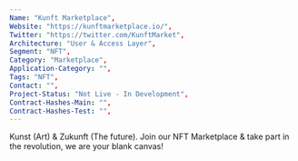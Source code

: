 ```yaml
--- 
Name: "Kunft Marketplace", 
Website: "https://kunftmarketplace.io/", 
Twitter: "https://twitter.com/KunftMarket", 
Architecture: "User & Access Layer",
Segment: "NFT",
Category: "Marketplace",
Application-Category: "",
Tags: "NFT",
Contact: "",
Project-Status: "Not Live - In Development",
Contract-Hashes-Main: "",
Contract-Hashes-Test: "",
--- 
```

<!--lang:en--> 
Kunst (Art) & Zukunft (The future). Join our NFT Marketplace & take part in the revolution, we are your blank canvas!
<!--lang:es--] 
Kunst (Arte) & Zukunft (El futuro). Únase a nuestro NFT Marketplace y participe en la revolución, ¡somos su lienzo en blanco!
<!--lang:de--] 
Kunst (Kunst) & Zukunft (Die Zukunft). Treten Sie unserem NFT-Marktplatz bei und nehmen Sie an der Revolution teil, wir sind Ihre leere Leinwand!
<!--lang:fr--] 
Kunst (Art) & Zukunft (Le futur). Rejoignez notre NFT Marketplace & participez à la révolution, nous sommes votre toile vierge !
<!--lang:pl--] 
Kunst (sztuka) i Zukunft (przyszłość). Dołącz do naszego NFT Marketplace i weź udział w rewolucji, jesteśmy Twoim czystym płótnem!
<!--lang:uk--] 
Kunst (Мистецтво) & Zukunft (Майбутнє). Приєднуйтесь до нашого NFT Marketplace і беріть участь у революції, ми — ваше чисте полотно!
[!--lang:*--> 

